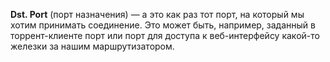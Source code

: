 **Dst. Port** (порт назначения) — а это как раз тот порт, на который мы хотим принимать соединение. Это может быть, например, заданный в торрент-клиенте порт или порт для доступа к веб-интерфейсу какой-то железки за нашим маршрутизатором.